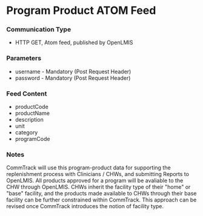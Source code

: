 # Program Product ATOM Feed

### Communication Type

- HTTP GET, Atom feed, published by OpenLMIS

### Parameters

- username - Mandatory (Post Request Header)
- password - Mandatory (Post Request Header)

### Feed Content

- productCode
- productName
- description
- unit
- category
- programCode

### Notes

CommTrack will use this program-product data for supporting the replenishment process with Clinicians / CHWs, and submitting Reports to OpenLMIS. All products approved for a program will be avaliable to the CHW through OpenLMIS. CHWs inherit the facility type of their "home" or "base" facility, and the products made available to CHWs through their base facility can be further constrained within CommTrack. This approach can be revised once CommTrack introduces the notion of facility type.
